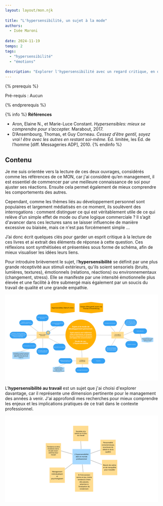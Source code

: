```yaml
---
layout: layout/mon.njk

title: "L'hypersensibilité, un sujet à la mode"
authors:
  - Isée Maroni

date: 2024-11-19
temps: 2
tags:
  - "hypersensibilité"
  - "émotions"

description: "Explorer l'hypersensibilité avec un regard critique, en distinguant ce qui apporte réellement de la valeur de ce qui relève davantage du marketing et du business du coaching."
---
```


{% prerequis %}

Pré-requis : Aucun

{% endprerequis %}

{% info %}
**Références**
- Aron, Elaine N., et Marie-Luce Constant. *Hypersensibles: mieux se comprendre pour s’accepter.* Marabout, 2017.
- D’Ansembourg, Thomas, et Guy Corneau. *Cessez d’être gentil, soyez vrai ! être avec les autres en restant soi-même.* Éd. limitée, les Éd. de l’homme [diff. Messageries ADP], 2010.
{% endinfo %}

## Contenu

Je me suis orientée vers la lecture de ces deux ouvrages, considérés comme les références de ce MON, car j'ai considéré qu’en management, il est essentiel de commencer par une meilleure connaissance de soi pour ajuster ses réactions. Ensuite cela permet également de mieux comprendre les comportements des autres.

Cependant, comme les thèmes liés au développement personnel sont populaires et largement médiatisés en ce moment, ils soulèvent des interrogations : comment distinguer ce qui est véritablement utile de ce qui relève d’un simple effet de mode ou d’une logique commerciale ? Il s’agit d'avancer dans ces lectures sans se laisser influencée de manière excessive ou biaisée, mais ce n'est pas forcémenent simple ...

J’ai donc écrit quelques clés pour garder un esprit critique à la lecture de ces livres et ai extrait des éléments de réponse à cette question. Ces réflexions sont synthétisées et présentées sous forme de schéma, afin de mieux visualiser les idées leurs liens.

Pour introduire brièvement le sujet, l’**hypersensibilité** se définit par une plus grande réceptivité aux stimuli extérieurs, qu'ils soient sensoriels (bruits, lumières, textures), émotionnels (relations, réactions) ou environnementaux (changement, stress). Elle se manifeste par une intensité émotionnelle plus élevée et une facilité à être submergé mais également par un soucis du travail de qualité et une grande empathie.

![Hypersensibilite_1](./Hypersensibilite_1.png)

L'**hypersensibilité au travail** est un sujet que j'ai choisi d'explorer davantage, car il représente une dimension pertinente pour le management des années à venir. J'ai approfondi mes recherches pour mieux comprendre les enjeux et les implications pratiques de ce trait dans le contexte professionnel.

![Hypersensibilite_2](./Hypersensibilite_2.png)
